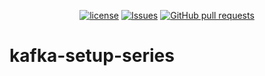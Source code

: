 <p align="center">
  <a href="https://github.com/mingyuchoo/kafka-setup-series/blob/main/LICENSE"><img alt="license" src="https://img.shields.io/github/license/mingyuchoo/kafka-setup-series"/></a>
  <a href="https://github.com/mingyuchoo/kafka-setup-series/issues"><img alt="Issues" src="https://img.shields.io/github/issues/mingyuchoo/kafka-setup-series?color=appveyor" /></a>
  <a href="https://github.com/mingyuchoo/kafka-setup-series/pulls"><img alt="GitHub pull requests" src="https://img.shields.io/github/issues-pr/mingyuchoo/kafka-setup-series?color=appveyor" /></a>
</p>

# kafka-setup-series